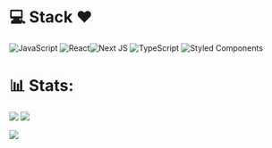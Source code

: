 # 💻 Stack ❤️
![JavaScript](https://img.shields.io/badge/javascript-%23323330.svg?style=for-the-badge&logo=javascript&logoColor=%23F7DF1E) ![React](https://img.shields.io/badge/react-%2320232a.svg?style=for-the-badge&logo=react&logoColor=%2361DAFB)![Next JS](https://img.shields.io/badge/Next-black?style=for-the-badge&logo=next.js&logoColor=white) ![TypeScript](https://img.shields.io/badge/typescript-%23007ACC.svg?style=for-the-badge&logo=typescript&logoColor=white) ![Styled Components](https://img.shields.io/badge/styled--components-DB7093?style=for-the-badge&logo=styled-components&logoColor=white)

# 📊 Stats:
<img src="https://github-readme-stats-wheat-two-53.vercel.app/api?username=GiovannyFialho&theme=dracula&hide_border=false&include_all_commits=false&count_private=false" /> <img src="https://github-readme-streak-stats.herokuapp.com/?user=GiovannyFialho&theme=dracula&hide_border=false" />

![](https://github-readme-stats-wheat-two-53.vercel.app/api/top-langs/?username=GiovannyFialho&theme=dracula&hide_border=false&include_all_commits=false&count_private=false&layout=compact)
